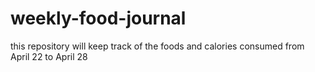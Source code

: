 # weekly-food-journal
this repository will keep track of the foods and calories consumed from April 22 to April 28
